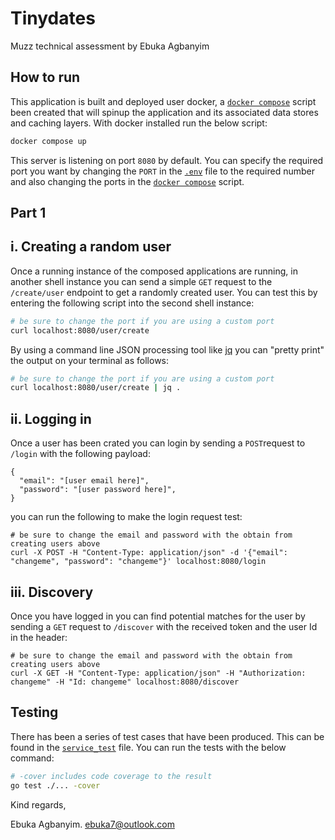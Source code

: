 # Tinydates
Muzz technical assessment by Ebuka Agbanyim

## How to run
This application is built and deployed user docker, a [`docker compose`](./docker-compose.yaml) script been created that will spinup the application and its associated data stores and caching layers. With docker installed run the below script:

```sh
docker compose up
```

This server is listening on port `8080` by default. You can specify the required port you want by changing the `PORT` in the [`.env`](./.env) file to the required number and also changing the ports in the [`docker compose`](./docker-compose.yaml) script.

## Part 1

## i. Creating a random user

Once a running instance of the composed applications are running, in another shell instance you can send a simple `GET` request to the `/create/user` endpoint to get a randomly created user. You can test this by entering the following script into the second shell instance:

```sh
# be sure to change the port if you are using a custom port
curl localhost:8080/user/create
```

By using a command line JSON processing tool like [jq](https://stedolan.github.io/jq/) you can
"pretty print" the output on your terminal as follows:

```sh
# be sure to change the port if you are using a custom port
curl localhost:8080/user/create | jq .
```

## ii. Logging in

Once a user has been crated you can login by sending a `POST`request to `/login` with the following payload:

```
{
  "email": "[user email here]",
  "password": "[user password here]",
}
```

you can run the following to make the login request test:

```
# be sure to change the email and password with the obtain from creating users above
curl -X POST -H "Content-Type: application/json" -d '{"email": "changeme", "password": "changeme"}' localhost:8080/login
```

## iii. Discovery

Once you have logged in you can find potential matches for the user by sending a `GET` request to `/discover` with the received token and the user Id in the header:

```
# be sure to change the email and password with the obtain from creating users above
curl -X GET -H "Content-Type: application/json" -H "Authorization: changeme" -H "Id: changeme" localhost:8080/discover
```

## Testing

There has been a series of test cases that have been produced. This can be found in the
[`service_test`](./service_test.go) file. You can run the tests with the below command:

```sh
# -cover includes code coverage to the result
go test ./... -cover
```

Kind regards,

Ebuka Agbanyim.
ebuka7@outlook.com
